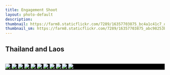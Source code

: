 ```yaml
---
title: Engagement Shoot
layout: photo-default
description: 
thumbnail: https://farm8.staticflickr.com/7289/16357703875_bc4a1c41c7_o_d.jpg
thumbnail_sm: https://farm8.staticflickr.com/7289/16357703875_abc98253b6_z_d.jpg
---
```


## Thailand and Laos

<br />

<style>
    .galleria{ background: #000 }
</style>

<div class="galleria">
    <img src="https://farm8.staticflickr.com/7419/15737784563_a03754c1f7_o_d.jpg" />
    <img src="https://farm8.staticflickr.com/7437/16355994801_fb0f635df3_h_d.jpg" />
    <img src="https://farm8.staticflickr.com/7325/16357733925_36cc75ed93_h_d.jpg" />
    <img src="https://farm8.staticflickr.com/7389/16171848187_931bb22303_h_d.jpg" />
    <img src="https://farm8.staticflickr.com/7327/16170372510_232f531c9a_h_d.jpg" />
    <img src="https://farm8.staticflickr.com/7388/16171524579_9204c1047e_h_d.jpg" />
    <img src="https://farm8.staticflickr.com/7443/16356841972_f57cdbe855_h_d.jpg" />
    <img src="https://farm8.staticflickr.com/7429/16331757896_54576f52de_h_d.jpg" />
    <img src="https://farm6.staticflickr.com/5614/15785649342_9fbf2525e7_h_d.jpg" />
    <img src="https://farm9.staticflickr.com/8632/16355973701_068b9858d6_h_d.jpg" />
    <img src="https://farm8.staticflickr.com/7289/16357703875_bc4a1c41c7_o_d.jpg" />
</div>

<script>
    Galleria.loadTheme('/javascripts/galleria-themes/classic/galleria.classic.js');
    Galleria.configure({
        lightbox: true,
        height: 0.75 /* 16:9 -- 0.5625 */
    });
    Galleria.run('.galleria');
</script>
